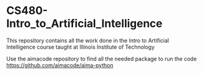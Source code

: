 # CS480-Intro_to_Artificial_Intelligence
This repository contains all the work done in the Intro to Artificial Intelligence course taught at Illinois Institute of Technology

Use the aimacode repository to find all the needed package to run the code https://github.com/aimacode/aima-python
